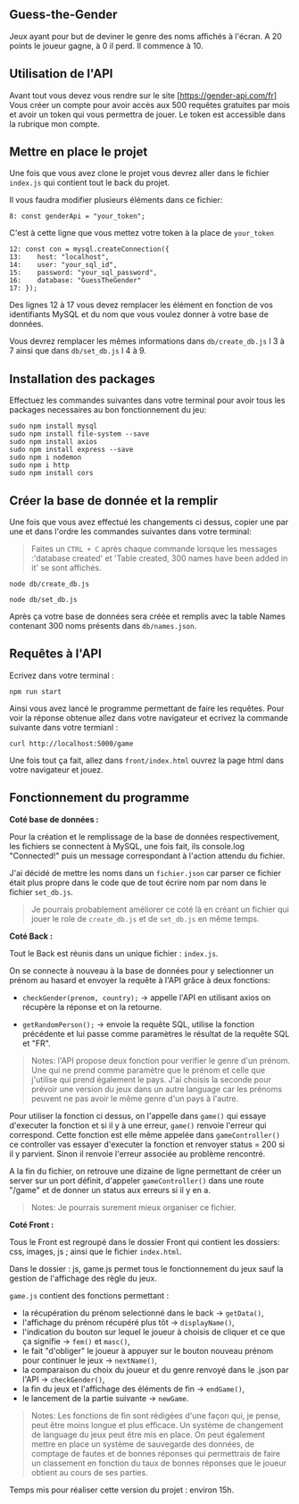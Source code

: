 ## Guess-the-Gender
Jeux ayant pour but de deviner le genre des noms affichés à l'écran. A 20 points le joueur gagne, à 0 il perd. Il commence à 10.

## Utilisation de l'API 

Avant tout vous devez vous rendre sur le site [https://gender-api.com/fr]
Vous créer un compte pour avoir accès aux 500 requêtes gratuites par mois et avoir un token qui vous permettra de jouer.
Le token est accessible dans la rubrique mon compte.

## Mettre en place le projet

Une fois que vous avez clone le projet vous devrez aller dans le fichier `index.js` qui contient tout le back du projet.

Il vous faudra modifier plusieurs éléments dans ce fichier:


```
8: const genderApi = "your_token";
```
C'est à cette ligne que vous mettez votre token à la place de `your_token`


```
12: const con = mysql.createConnection({
13:    host: "localhost",
14:    user: "your_sql_id",
15:    password: "your_sql_password",
16:    database: "GuessTheGender"
17: });
```
Des lignes 12 à 17 vous devez remplacer les élément en fonction de vos identifiants MySQL et du nom que vous voulez donner à votre base de données.

Vous devrez remplacer les mêmes informations dans `db/create_db.js` l 3 à 7 ainsi que dans `db/set_db.js` l 4 à 9.

## Installation des packages

Effectuez les commandes suivantes dans votre terminal pour avoir tous les packages necessaires au bon fonctionnement du jeu:

```
sudo npm install mysql
sudo npm install file-system --save
sudo npm install axios
sudo npm install express --save
sudo npm i nodemon
sudo npm i http
sudo npm install cors
```

## Créer la base de donnée et la remplir

Une fois que vous avez effectué les changements ci dessus, copier une par une et dans l'ordre les commandes suivantes dans votre terminal:

> Faites un `CTRL + C` après chaque commande lorsque les messages :'database created' et 'Table created, 300 names have been added in it' se sont affichés.
```
node db/create_db.js
```


```
node db/set_db.js
```

Après ça votre base de données sera créée et remplis avec la table Names contenant 300 noms présents dans `db/names.json`.

## Requêtes à l'API

Ecrivez dans votre terminal : 

```
npm run start
```

Ainsi vous avez lancé le programme permettant de faire les requêtes. Pour voir la réponse obtenue allez dans votre navigateur et ecrivez la commande suivante dans votre termianl : 

```
curl http://localhost:5000/game
```

Une fois tout ça fait, allez dans `front/index.html` ouvrez la page html dans votre navigateur et jouez.


## Fonctionnement du programme 

**Coté base de données :**

Pour la création et le remplissage de la base de données respectivement, les fichiers se connectent à MySQL, une fois fait, ils console.log "Connected!" puis un message correspondant à l'action attendu du fichier.

J'ai décidé de mettre les noms dans un `fichier.json` car parser ce fichier était plus propre dans le code que de tout écrire nom par nom dans le fichier `set_db.js`.

> Je pourrais probablement améliorer ce coté là en créant un fichier qui jouer le role de `create_db.js` et de `set_db.js` en même temps.

**Coté Back :**

Tout le Back est réunis dans un unique fichier : `index.js`.

On se connecte à nouveau à la base de données pour y selectionner un prénom au hasard et envoyer la requête à l'API  grâce à deux fonctions: 

- `checkGender(prenom, country);` -> appelle l'API en utilisant axios on récupère la réponse et on la retourne.

- `getRandomPerson();` -> envoie la requête SQL, utilise la fonction précédente et lui passe comme paramètres le résultat de la requête SQL et "FR".

> Notes: l'API propose deux fonction pour verifier le genre d'un prénom. Une qui ne prend comme paramètre que le prénom et celle que j'utilise qui prend également le pays. J'ai choisis la seconde pour prévoir une version du jeux dans un autre language car les prénoms peuvent ne pas avoir le même genre d'un pays à l'autre.

Pour utiliser la fonction ci dessus, on l'appelle dans `game()` qui essaye d'executer la fonction et si il y à une erreur, `game()` renvoie l'erreur qui correspond. Cette fonction est elle même appelée dans `gameController()` ce controller vas essayer d'executer la fonction et renvoyer status = 200 si il y parvient. Sinon il renvoie l'erreur associée au problème rencontré.

A la fin du fichier, on retrouve une dizaine de ligne permettant de créer un server sur un port définit, d'appeler `gameController()` dans une route "/game" et de donner un status aux erreurs si il y en a.

> Notes: Je pourrais surement mieux organiser ce fichier.

**Coté Front :**

Tous le Front est regroupé dans le dossier Front qui contient les dossiers: css, images, js ; ainsi que le fichier `index.html`.

Dans le dossier : js, game.js permet tous le fonctionnement du jeux sauf la gestion de l'affichage des règle du jeux.

`game.js` contient des fonctions permettant :

- la récupération du prénom selectionné dans le back -> `getData()`,
- l'affichage du prénom récupéré plus tôt -> `displayName()`,
- l'indication du bouton sur lequel le joueur à choisis de cliquer et ce que ça signifie  -> `fem()` et `masc()`,
- le fait "d'obliger" le joueur à appuyer sur le bouton nouveau prénom pour continuer le jeux -> `nextName()`,
- la comparaison du choix du joueur et du genre renvoyé dans le .json par l'API -> `checkGender()`,
- la fin du jeux et l'affichage des éléments de fin -> `endGame()`,
- le lancement de la partie suivante -> `newGame`.

> Notes: Les fonctions de fin sont rédigées d'une façon qui, je pense, peut être moins longue et plus efficace.
> Un système de changement de language du jeux peut être mis en place.
> On peut également mettre en place un système de sauvegarde des données, de comptage de fautes et de bonnes réponses qui permettrais de faire un classement en fonction du taux de bonnes réponses que le joueur obtient au cours de ses parties.

Temps mis pour réaliser cette version du projet : environ 15h.
